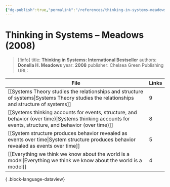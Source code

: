 ```yaml
---
{"dg-publish":true,"permalink":"/references/thinking-in-systems-meadows-2008/"}
---
```



# Thinking in Systems – Meadows (2008)

> [!info]
> title: **Thinking in Systems: International Bestseller**
> authors: **Donella H. Meadows**
> year: **2008**
> publisher: Chelsea Green Publishing
> URL: 



| File                                                                                                                                                        | Links |
| ----------------------------------------------------------------------------------------------------------------------------------------------------------- | ----- |
| [[Systems Theory studies the relationships and structure of systems\|Systems Theory studies the relationships and structure of systems]]                 | 9     |
| [[Systems thinking accounts for events, structure, and behavior (over time)\|Systems thinking accounts for events, structure, and behavior (over time)]] | 8     |
| [[System structure produces behavior revealed as events over time\|System structure produces behavior revealed as events over time]]                     | 5     |
| [[Everything we think we know about the world is a model\|Everything we think we know about the world is a model]]                                       | 4     |

{ .block-language-dataview}
